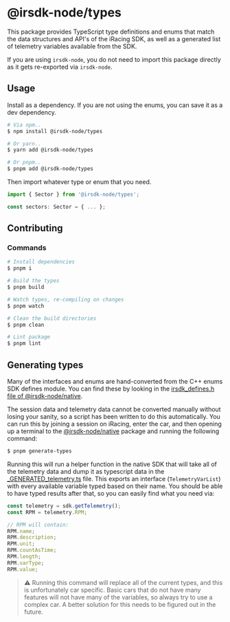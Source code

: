 # @irsdk-node/types

This package provides TypeScript type definitions and enums that match the data structures and API's of the iRacing SDK, as well as a generated list of telemetry variables available from the SDK.

If you are using `irsdk-node`, you do not need to import this package directly as it gets re-exported via `irsdk-node`.

## Usage

Install as a dependency. If you are not using the enums, you can save it as a dev dependency.

```sh
# Via npm..
$ npm install @irsdk-node/types

# Or yarn..
$ yarn add @irsdk-node/types

# Or pnpm..
$ pnpm add @irsdk-node/types
```

Then import whatever type or enum that you need.

```ts
import { Sector } from '@irsdk-node/types';

const sectors: Sector = { ... };
```

## Contributing

### Commands

```sh
# Install dependencies
$ pnpm i

# Build the types
$ pnpm build

# Watch types, re-compiling on changes
$ pnpm watch

# Clean the build directories
$ pnpm clean

# Lint package
$ pnpm lint
```

## Generating types

Many of the interfaces and enums are hand-converted from the C++ enums SDK defines module. You can find these by looking in the [irsdk_defines.h file of @irsdk-node/native](../irsdk-node-native/lib/irsdk_defines.h).

The session data and telemetry data cannot be converted manually without losing your sanity, so a script has been written to do this automatically. You can run this by joining a session on iRacing, enter the car, and then opening up a terminal to the [@irsdk-node/native](../irsdk-node-native) package and running the following command:

```sh
$ pnpm generate-types
```

Running this will run a helper function in the native SDK that will take all of the telemetry data and dump it as typescript data in the [_GENERATED_telemetry.ts](./src/_GENERATED_telemetry.ts) file. This exports an interface (`TelemetryVarList`) with every available variable typed based on their name. You should be able to have typed results after that, so you can easily find what you need via:

```ts
const telemetry = sdk.getTelemetry();
const RPM = telemetry.RPM;

// RPM will contain:
RPM.name;
RPM.description;
RPM.unit;
RPM.countAsTime;
RPM.length;
RPM.varType;
RPM.value;
```

> ⚠️ Running this command will replace all of the current types, and this is unfortunately car specific. Basic cars that do not have many features will not have many of the variables, so always try to use a complex car. A better solution for this needs to be figured out in the future.
